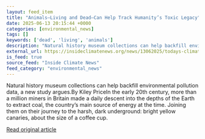 ```yaml
---
layout: feed_item
title: "Animals—Living and Dead—Can Help Track Humanity’s Toxic Legacy"
date: 2025-06-13 20:15:44 +0000
categories: [environmental_news]
tags: []
keywords: ['dead', 'living', 'animals']
description: "Natural history museum collections can help backfill environmental pollution data, a new study argues"
external_url: https://insideclimatenews.org/news/13062025/todays-climate-animals-humanity-toxic-legacy/
is_feed: true
source_feed: "Inside Climate News"
feed_category: "environmental_news"
---
```


Natural history museum collections can help backfill environmental pollution data, a new study argues.By Kiley PriceIn the early 20th century, more than a million miners in Britain made a daily descent into the depths of the Earth to extract coal, the country’s main source of energy at the time. Joining them on their journey to the harsh, dark underground: bright yellow canaries, about the size of a coffee cup.&nbsp;

[Read original article](https://insideclimatenews.org/news/13062025/todays-climate-animals-humanity-toxic-legacy/)
